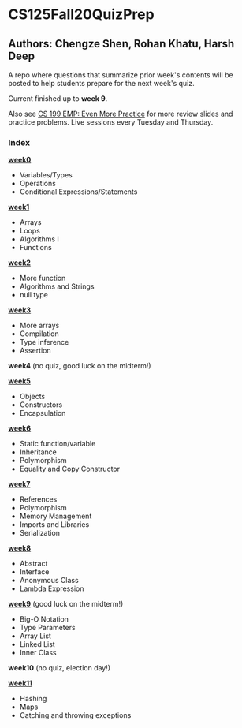 # CS125Fall20QuizPrep
## Authors: Chengze Shen, Rohan Khatu, Harsh Deep
A repo where questions that summarize prior week's contents will be posted to help students prepare for the next week's quiz.

Current finished up to **week 9**.

Also see [CS 199 EMP: Even More Practice](https://cs199emp.netlify.app/) for more review slides and practice problems. Live sessions every Tuesday and Thursday.

### Index
  [**week0**](https://github.com/c5shen/CS125Fall20QuizPrep/blob/master/week0/week0.md)
   * Variables/Types
   * Operations
   * Conditional Expressions/Statements
  
  [**week1**](https://github.com/c5shen/CS125Fall20QuizPrep/blob/master/week1/week1.md)
   * Arrays
   * Loops
   * Algorithms I
   * Functions
  
  [**week2**](https://github.com/c5shen/CS125Fall20QuizPrep/blob/master/week2/week2.md)
   * More function
   * Algorithms and Strings
   * null type
  
  [**week3**](https://github.com/c5shen/CS125Fall20QuizPrep/blob/master/week3/week3.md) 
   * More arrays
   * Compilation
   * Type inference
   * Assertion
  
  **week4** (no quiz, good luck on the midterm!)
  
  [**week5**](https://github.com/c5shen/CS125Fall20QuizPrep/blob/master/week5/week5.md)
   * Objects
   * Constructors
   * Encapsulation
  
  [**week6**](https://github.com/c5shen/CS125Fall20QuizPrep/blob/master/week6/week6.md)
   * Static function/variable
   * Inheritance
   * Polymorphism
   * Equality and Copy Constructor
  
  [**week7**](https://github.com/c5shen/CS125Fall20QuizPrep/blob/master/week7/week7.md)
   * References
   * Polymorphism
   * Memory Management
   * Imports and Libraries
   * Serialization

  [**week8**](https://github.com/c5shen/CS125Fall20QuizPrep/blob/master/week8/week8.md)
   * Abstract
   * Interface
   * Anonymous Class
   * Lambda Expression
   
  [**week9**](https://github.com/c5shen/CS125Fall20QuizPrep/blob/master/week9/week9.md) (good luck on the midterm!)
   * Big-O Notation
   * Type Parameters
   * Array List
   * Linked List
   * Inner Class

  **week10** (no quiz, election day!)
  
  [**week11**](https://github.com/c5shen/CS125Fall20QuizPrep/blob/master/week11/week11.md)
   * Hashing
   * Maps
   * Catching and throwing exceptions
